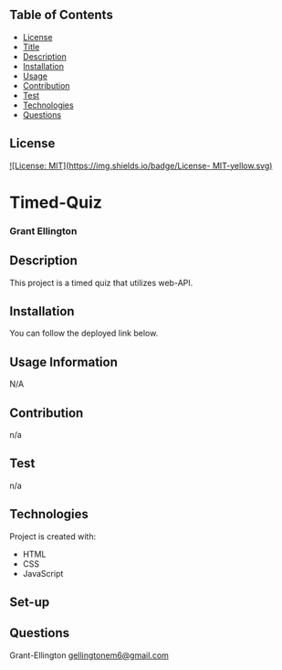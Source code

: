 ## Table of Contents
  * [License](#License)
  * [Title](#Title)
  * [Description](#Description)
  * [Installation](#Installation)
  * [Usage](#Usage)
  * [Contribution](#Contribution)
  * [Test](#Test)
  * [Technologies](#Technologies)
  * [Questions](#Questions)
  
  ## License
  
  [![License: MIT](https://img.shields.io/badge/License- MIT-yellow.svg)](https://opensource.org/licenses/MIT)

  # Timed-Quiz 
  ### Grant Ellington
  ## Description
  
  This project is a timed quiz that utilizes web-API.
  
  ## Installation
  
  You can follow the deployed link below.
  
  
  ## Usage Information
  
  N/A
  
  ## Contribution 
  
  n/a
  
  ## Test
  
  n/a
  
  
  ## Technologies
  Project is created with:
  * HTML
  * CSS
  * JavaScript
  ## Set-up
  
  
  ## Questions
  Grant-Ellington
  [gellingtonem6@gmail.com](gellingtonem6@gmail.com)